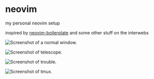 # neovim
my personal neovim setup

inspired by [neovim-boilerplate](https://github.com/tokiory/neovim-boilerplate) and some other stuff on the interwebs

![Screenshot of a normal window.](https://github.com/vicentelyrio/nvim/public/keybinds.png)


![Screenshot of telescope.](https://github.com/vicentelyrio/nvim/public/telescope.png)


![Screenshot of trouble.](https://github.com/vicentelyrio/nvim/public/trouble.png)

![Screenshot of tmux.](https://github.com/vicentelyrio/nvim/public/tmux.png)
